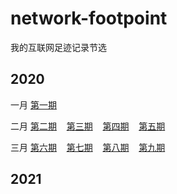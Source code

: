 # network-footpoint
我的互联网足迹记录节选

## 2020

一月   [第一期](2020/第一期.md)

二月   [第二期](2020/第二期.md)  &nbsp;&nbsp;  [第三期](2020/第三期.md) &nbsp;&nbsp; [第四期](2020/第四期.md) &nbsp;&nbsp; [第五期](2020/第五期.md)
   
三月   [第六期](2020/第六期.md)  &nbsp;&nbsp; [第七期](2020/第七期.md)  &nbsp;&nbsp; [第八期](2020/第八期.md)  &nbsp;&nbsp; [第九期](2020/第九期.md)  &nbsp;&nbsp;                        




## 2021


